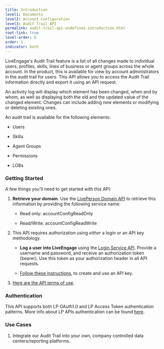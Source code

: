 ```yaml
---
title: Introduction
level1: Documents
level2: Account Configuration
level3: Audit Trail API
permalink: audit-trail-api-undefined-introduction.html
root-link: true
level-order: 6
order: 1
indicator: both
---
```



LiveEngage's Audit Trail feature is a list of all changes made to individual users, profiles, skills, lines of business or agent groups across the whole account. In the product, this is available for view by account administrators in the audit trail for users. This API allows you to access the Audit Trail information directly and export it using an API request.

An activity log will display which element has been changed, when and by whom, as well as displaying both the old and the updated value of the changed element. Changes can include adding new elements or modifying or deleting existing ones.

An audit trail is available for the following elements:

* Users

* Skills

* Agent Groups

* Permissions

* LOBs

### Getting Started

A few things you'll need to get started with this API:

1. **Retrieve your domain**. Use the [LivePerson Domain API](https://developers.liveperson.com/agent-domain-domain-api.html) to retrieve this information by providing the following service name:

    * Read only: accountConfigReadOnly

    * Read/Write: accountConfigReadWrite

2. This API requires authorization using _either_ a login or an API key methodology.

    * **Log a user into LiveEngage** using the [Login Service API](https://developers.liveperson.com/login-getting-started.html). Provide a username and password, and receive an authorization token (bearer). Use this token as your authorization header in all API requests.

    * [Follow these instructions](https://developers.liveperson.com/guides-gettingstarted.html), to create and use an API key.

3. [Here are the API terms of use](https://www.liveperson.com/policies/apitou).

### Authentication

This API supports both LP OAuth1.0 and LP Access Token authentication patterns. More info about LP APIs authentication can be found [here](https://developers.liveperson.com/guides-gettingstarted.html).

### Use Cases

1. Integrate our Audit Trail into your own, company controlled data centers/reporting platforms.
